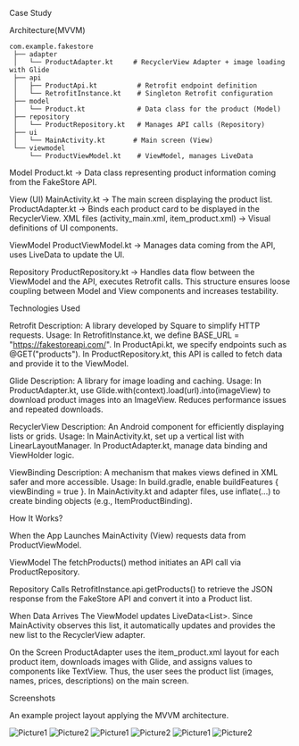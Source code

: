 Case Study


Architecture(MVVM)

```
com.example.fakestore
 ├── adapter
 │   └── ProductAdapter.kt     # RecyclerView Adapter + image loading with Glide
 ├── api
 │   ├── ProductApi.kt          # Retrofit endpoint definition
 │   └── RetrofitInstance.kt    # Singleton Retrofit configuration
 ├── model
 │   └── Product.kt             # Data class for the product (Model)
 ├── repository
 │   └── ProductRepository.kt   # Manages API calls (Repository)
 ├── ui
 │   └── MainActivity.kt       # Main screen (View)
 └── viewmodel
     └── ProductViewModel.kt    # ViewModel, manages LiveData
```

Model
Product.kt → Data class representing product information coming from the FakeStore API.

View (UI)
MainActivity.kt → The main screen displaying the product list.
ProductAdapter.kt → Binds each product card to be displayed in the RecyclerView.
XML files (activity_main.xml, item_product.xml) → Visual definitions of UI components.

ViewModel
ProductViewModel.kt → Manages data coming from the API, uses LiveData to update the UI.

Repository
ProductRepository.kt → Handles data flow between the ViewModel and the API, executes Retrofit calls.
This structure ensures loose coupling between Model and View components and increases testability.

Technologies Used

Retrofit
Description: A library developed by Square to simplify HTTP requests.
Usage:
In RetrofitInstance.kt, we define BASE_URL = "https://fakestoreapi.com/".
In ProductApi.kt, we specify endpoints such as @GET("products").
In ProductRepository.kt, this API is called to fetch data and provide it to the ViewModel.

Glide
Description: A library for image loading and caching.
Usage:
In ProductAdapter.kt, use Glide.with(context).load(url).into(imageView) to download product images into an ImageView.
Reduces performance issues and repeated downloads.

RecyclerView
Description: An Android component for efficiently displaying lists or grids.
Usage:
In MainActivity.kt, set up a vertical list with LinearLayoutManager.
In ProductAdapter.kt, manage data binding and ViewHolder logic.

ViewBinding
Description: A mechanism that makes views defined in XML safer and more accessible.
Usage:
In build.gradle, enable buildFeatures { viewBinding = true }.
In MainActivity.kt and adapter files, use inflate(...) to create binding objects (e.g., ItemProductBinding).

How It Works?

When the App Launches
MainActivity (View) requests data from ProductViewModel.

ViewModel
The fetchProducts() method initiates an API call via ProductRepository.

Repository
Calls RetrofitInstance.api.getProducts() to retrieve the JSON response from the FakeStore API and convert it into a Product list.

When Data Arrives
The ViewModel updates LiveData<List<Product>>.
Since MainActivity observes this list, it automatically updates and provides the new list to the RecyclerView adapter.

On the Screen
ProductAdapter uses the item_product.xml layout for each product item, downloads images with Glide, and assigns values to components like TextView.
Thus, the user sees the product list (images, names, prices, descriptions) on the main screen.
 
 
 

Screenshots

An example project layout applying the MVVM architecture.
 
![Picture1](Screenshots/Picture1.png)
![Picture2](Screenshots/Picture2.png)
![Picture1](Screenshots/Picture3.png)
![Picture2](Screenshots/Picture4.png)
![Picture1](Screenshots/Picture5.png)
![Picture2](Screenshots/Picture6.png)


